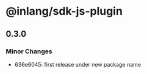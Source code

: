 # @inlang/sdk-js-plugin

## 0.3.0

### Minor Changes

- 636e6045: first release under new package name

